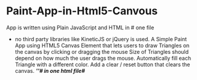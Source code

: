 # Paint-App-in-Html5-Canvous
App is written using Plain JavaScript and HTML in # one file
- no third party libraries like KineticJS or jQuery is used.
A Simple Paint App using HTML5 Canvas Element that lets users to draw Triangles on the canvas by clicking or dragging the mouse
Size of Triangles should depend on how much the user drags the mouse. 
Automatically fill each Triangle with a different color. Add a clear / reset button that clears the canvas.
***''# in one html file#***
